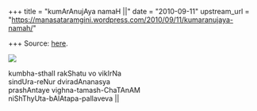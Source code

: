 +++
title = "kumArAnujAya namaH ||"
date = "2010-09-11"
upstream_url = "https://manasataramgini.wordpress.com/2010/09/11/kumaranujaya-namah/"

+++
Source: [here](https://manasataramgini.wordpress.com/2010/09/11/kumaranujaya-namah/).

[![](https://i2.wp.com/lh3.ggpht.com/_hjuA1bE0hBw/TIwSQ2ojVEI/AAAAAAAAB6U/MufxZkFGslg/s400/vinAyaka_chaturthI.jpg)](http://picasaweb.google.com/lh/photo/tr_Bt-g-2hCWq7xaeQahlw?feat=embedwebsite)

kumbha-sthalI rakShatu vo vikIrNa  
sindUra-reNur dviradAnanasya  
prashAntaye vighna-tamash-ChaTAnAM  
niShThyUta-bAlAtapa-pallaveva \|\|
